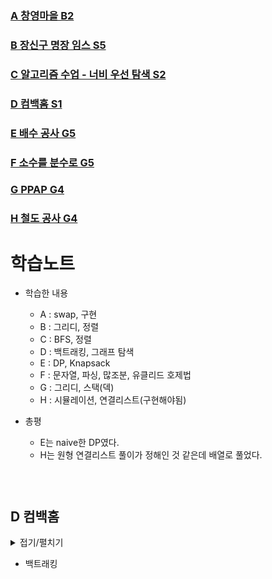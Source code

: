 ### [A 창영마을 B2](https://www.acmicpc.net/problem/3028)

### [B 장신구 명장 임스 S5](https://www.acmicpc.net/problem/25496)

### [C 알고리즘 수업 - 너비 우선 탐색 S2](https://www.acmicpc.net/problem/24444)

### [D 컴백홈 S1](https://www.acmicpc.net/problem/1189)

### [E 배수 공사 G5](https://www.acmicpc.net/problem/15817)

### [F 소수를 분수로 G5](https://www.acmicpc.net/problem/11082)

### [G PPAP G4](https://www.acmicpc.net/problem/16120)

### [H 철도 공사 G4](https://www.acmicpc.net/problem/23309)

# 학습노트

+ 학습한 내용
  - A : swap, 구현
  - B : 그리디, 정렬
  - C : BFS, 정렬
  - D : 백트래킹, 그래프 탐색
  - E : DP, Knapsack
  - F : 문자열, 파싱, 많조분, 유클리드 호제법
  - G : 그리디, 스택(덱)
  - H : 시뮬레이션, 연결리스트(구현해야됨)

+ 총평
  - E는 naive한 DP였다.
  - H는 원형 연결리스트 풀이가 정해인 것 같은데 배열로 풀었다.

###  

## D 컴백홈
<details>
<summary> 접기/펼치기 </summary>

```cpp
//크기 제한부터 딱 보니 백트래킹이었다.
//그냥 3차원 vis 배열로도 풀리긴 할 것 같았는데, 오기가 생겨서 백트래킹으로 해결했다.

//K-1을 K로 쓰고, 시작 위치를 C-1, 0으로 실수해서 두 번 틀렸다.

#include <bits/stdc++.h>
using namespace std;

int Ans = 0;
int R,C,K;
int dy[] = {0,1,0,-1};
int dx[] = {1,0,-1,0};
int vis[10][10];
char board[10][10];

void DFS(int y, int x, int depth){
    if(y==0 && x==C-1){
        if(depth == K-1) Ans++;
        return;
    }
    if(depth == K-1){
        if(y==0 && x==C-1) Ans++;
        return;
    }
    for(int dir=0; dir<4; dir++){
        int ny = y + dy[dir];
        int nx = x + dx[dir];
        if(ny<0 || nx<0 || ny>=R || nx>=C) continue;
        if(vis[ny][nx] || board[ny][nx]=='T') continue;
        vis[ny][nx] = true;
        DFS(ny, nx, depth+1);
        vis[ny][nx] = false;
    }
}

int main(){
    cin.tie(NULL)->sync_with_stdio(false);
    cin>>R>>C>>K;
    for(int i=0; i<R; i++)
        for(int j=0; j<C; j++)
            cin>>board[i][j];
    vis[R-1][0] = true;
    DFS(R-1,0,0);
    cout<<Ans;
    return 0;
}

```
</details>

- 백트래킹

